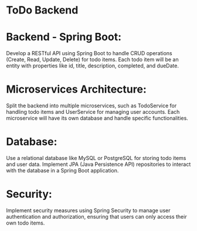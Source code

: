 # ToDo Backend

# Backend - Spring Boot:

Develop a RESTful API using Spring Boot to handle CRUD operations (Create, Read, Update, Delete) for todo items. Each todo item will be an entity with properties like id, title, description, completed, and dueDate.

# Microservices Architecture:

Split the backend into multiple microservices, such as TodoService for handling todo items and UserService for managing user accounts. Each microservice will have its own database and handle specific functionalities.

# Database:

Use a relational database like MySQL or PostgreSQL for storing todo items and user data. Implement JPA (Java Persistence API) repositories to interact with the database in a Spring Boot application.

# Security:

Implement security measures using Spring Security to manage user authentication and authorization, ensuring that users can only access their own todo items.
